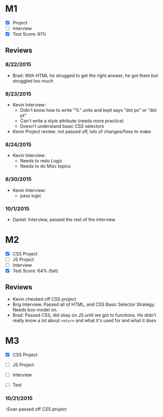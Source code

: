 # M1

- [x] Project
- [ ] Interview
- [x] Test Score: 81%

## Reviews

### 8/22/2015

- Brad: With HTML he strugged to get the right answer, he got them but struggled too much

### 8/23/2015

- Kevin Interview:
  - Didn't know how to write "%" units and kept says "dot px" or "dot pt"
  - Can't write a style attribute (needs more practice)
  - Doesn't understand basic CSS selectors
- Kevin Project review: not passed off, lots of changes/fixes to make

### 8/24/2015

- Kevin Interview:
  - Needs to redo Logic
  - Needs to do Misc topics

### 8/30/2015

- Kevin Interview:
  - pass logic

### 10/1/2015

- Daniel: Interview, passed the rest of the interview

# M2

- [x] CSS Project
- [ ] JS Project
- [ ] Interview
- [x] Test Score: 64% (fail)

## Reviews

- Kevin checked off CSS project
- Brig Interview. Passed all of HTML, and CSS Basic Selector Strategy. Needs box-model on.
- Brad: Passed CSS, did okay on JS until we got to functions. He didn't really know a lot about `return` and what it's used for and what it does


# M3

- [x] CSS Project
- [ ] JS Project
- [ ] Interview
- [ ] Test 


### 10/21/2015

-Evan passed off CSS project

